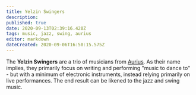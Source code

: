 ```yaml
---
title: Yelzin Swingers
description: 
published: true
date: 2020-09-13T02:39:16.420Z
tags: music, jazz, swing, aurius
editor: markdown
dateCreated: 2020-09-06T16:50:15.575Z
---
```


The **Yelzin Swingers** are a trio of musicians from [Aurius](/countries/aurius "wikilink"). As their name implies, they primarily focus on writing and performing "music to dance to" - but with a minimum of electronic instruments, instead relying primarily on live performances. The end result can be likened to the jazz and swing music.